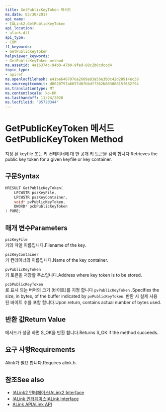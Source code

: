 ```yaml
---
title: GetPublicKeyToken 메서드
ms.date: 03/30/2017
api_name:
- IALink2.GetPublicKeyToken
api_location:
- alink.dll
api_type:
- COM
f1_keywords:
- GetPublicKeyToken
helpviewer_keywords:
- GetPublicKeyToken method
ms.assetid: 4a16374c-94b0-47b0-9fed-88c2b0cdccd4
topic_type:
- apiref
ms.openlocfilehash: e41be6407076a2609a83a5be3b0c42d28914ec38
ms.sourcegitcommit: d8020797a6657d0fbbdff362b80300815f682f94
ms.translationtype: MT
ms.contentlocale: ko-KR
ms.lasthandoff: 11/24/2020
ms.locfileid: "95720344"
---
```

# <a name="getpublickeytoken-method"></a><span data-ttu-id="f11f4-102">GetPublicKeyToken 메서드</span><span class="sxs-lookup"><span data-stu-id="f11f4-102">GetPublicKeyToken Method</span></span>

<span data-ttu-id="f11f4-103">지정 된 keyfile 또는 키 컨테이너에 대 한 공개 키 토큰을 검색 합니다.</span><span class="sxs-lookup"><span data-stu-id="f11f4-103">Retrieves the public key token for a given keyfile or key container.</span></span>  
  
## <a name="syntax"></a><span data-ttu-id="f11f4-104">구문</span><span class="sxs-lookup"><span data-stu-id="f11f4-104">Syntax</span></span>  
  
```cpp  
HRESULT GetPublicKeyToken(  
    LPCWSTR pszKeyFile,  
    LPCWSTR pszKeyContainer,  
    void* pvPublicKeyToken,  
    DWORD* pcbPublicKeyToken  
) PURE;  
```  
  
## <a name="parameters"></a><span data-ttu-id="f11f4-105">매개 변수</span><span class="sxs-lookup"><span data-stu-id="f11f4-105">Parameters</span></span>  

 `pszKeyFile`  
 <span data-ttu-id="f11f4-106">키의 파일 이름입니다.</span><span class="sxs-lookup"><span data-stu-id="f11f4-106">Filename of the key.</span></span>  
  
 `pszKeyContainer`  
 <span data-ttu-id="f11f4-107">키 컨테이너의 이름입니다.</span><span class="sxs-lookup"><span data-stu-id="f11f4-107">Name of the key container.</span></span>  
  
 `pvPublicKeyToken`  
 <span data-ttu-id="f11f4-108">키 토큰을 저장할 주소입니다.</span><span class="sxs-lookup"><span data-stu-id="f11f4-108">Address where key token is to be stored.</span></span>  
  
 `pcbPublicKeyToken`  
 <span data-ttu-id="f11f4-109">로 표시 되는 버퍼의 크기 (바이트)를 지정 합니다 `pvPublicKeyToken` .</span><span class="sxs-lookup"><span data-stu-id="f11f4-109">Specifies the size, in bytes, of the buffer indicated by `pvPublicKeyToken`.</span></span> <span data-ttu-id="f11f4-110">반환 시 실제 사용 된 바이트 수를 포함 합니다.</span><span class="sxs-lookup"><span data-stu-id="f11f4-110">Upon return, contains actual number of bytes used.</span></span>  
  
## <a name="return-value"></a><span data-ttu-id="f11f4-111">반환 값</span><span class="sxs-lookup"><span data-stu-id="f11f4-111">Return Value</span></span>  

 <span data-ttu-id="f11f4-112">메서드가 성공 하면 S_OK을 반환 합니다.</span><span class="sxs-lookup"><span data-stu-id="f11f4-112">Returns S_OK if the method succeeds.</span></span>  
  
## <a name="requirements"></a><span data-ttu-id="f11f4-113">요구 사항</span><span class="sxs-lookup"><span data-stu-id="f11f4-113">Requirements</span></span>  

 <span data-ttu-id="f11f4-114">Alink가 필요 합니다.</span><span class="sxs-lookup"><span data-stu-id="f11f4-114">Requires alink.h.</span></span>  
  
## <a name="see-also"></a><span data-ttu-id="f11f4-115">참조</span><span class="sxs-lookup"><span data-stu-id="f11f4-115">See also</span></span>

- [<span data-ttu-id="f11f4-116">IALink2 인터페이스</span><span class="sxs-lookup"><span data-stu-id="f11f4-116">IALink2 Interface</span></span>](ialink2-interface.md)
- [<span data-ttu-id="f11f4-117">IALink 인터페이스</span><span class="sxs-lookup"><span data-stu-id="f11f4-117">IALink Interface</span></span>](ialink-interface.md)
- [<span data-ttu-id="f11f4-118">ALink API</span><span class="sxs-lookup"><span data-stu-id="f11f4-118">ALink API</span></span>](index.md)
